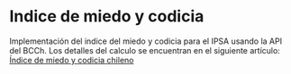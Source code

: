 # Indice de miedo y codicia
 Implementación del indice del miedo y codicia para el IPSA usando la API del BCCh. Los detalles del calculo se encuentran en el siguiente artículo: [Índice de miedo y codicia chileno](https://www.volatilevaluations.com/2022/05/indice-de-miedo-y-codicia-chileno.html)
